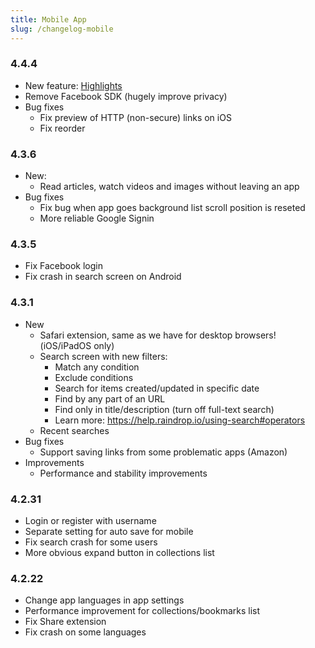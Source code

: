 ```yaml
---
title: Mobile App
slug: /changelog-mobile
---
```


### 4.4.4
- New feature: [Highlights](../using/highlights/index.md)
- Remove Facebook SDK (hugely improve privacy)
- Bug fixes
    - Fix preview of HTTP (non-secure) links on iOS
    - Fix reorder

### 4.3.6
- New: 
    - Read articles, watch videos and images without leaving an app
- Bug fixes
    - Fix bug when app goes background list scroll position is reseted
    - More reliable Google Signin

### 4.3.5
- Fix Facebook login
- Fix crash in search screen on Android

### 4.3.1
- New
    - Safari extension, same as we have for desktop browsers! (iOS/iPadOS only)
    - Search screen with new filters:
        - Match any condition
        - Exclude conditions
        - Search for items created/updated in specific date
        - Find by any part of an URL
        - Find only in title/description (turn off full-text search)
        - Learn more: https://help.raindrop.io/using-search#operators
    - Recent searches
- Bug fixes
    - Support saving links from some problematic apps (Amazon)
- Improvements
    - Performance and stability improvements

### 4.2.31
- Login or register with username
- Separate setting for auto save for mobile
- Fix search crash for some users
- More obvious expand button in collections list

### 4.2.22
- Change app languages in app settings
- Performance improvement for collections/bookmarks list
- Fix Share extension
- Fix crash on some languages